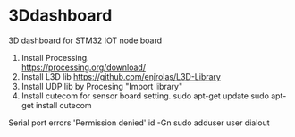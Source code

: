 # 3Ddashboard
3D dashboard for STM32 IOT node board


1. Install Processing.  
  https://processing.org/download/
2. Install L3D lib 
  https://github.com/enjrolas/L3D-Library
3. Install UDP lib by Procesing "Import library"
4. Install cutecom for sensor board setting.
  sudo apt-get update
  sudo apt-get install cutecom
  
  Serial port errors 'Permission denied'
  id -Gn
  sudo adduser user dialout
  
